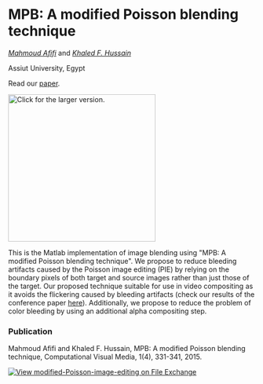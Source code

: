 # MPB: A modified Poisson blending technique
*[Mahmoud Afifi](https://sites.google.com/view/mafifi)* and *[Khaled F. Hussain](https://scholar.google.ca/citations?user=8DgiMfcAAAAJ&hl=en)*

Assiut University, Egypt


Read our [paper](https://link.springer.com/article/10.1007/s41095-015-0027-z).

<img src="https://drive.google.com/uc?export=view&id=12X5gNmzPbyKKne0mg0ruij2JEHSL5Vmm" style="width: 300px; max-width: 70%; height: auto" title="Click for the larger version." />



This is the Matlab implementation of image blending using "MPB: A modified Poisson blending technique". We propose to reduce bleeding artifacts caused by the Poisson image editing (PIE) by relying on the boundary pixels of both target and source images rather than just those of the target. Our proposed technique suitable for use in video compositing as it avoids the flickering caused by bleeding artifacts (check our results of the conference paper [here](https://www.youtube.com/watch?v=sVP5kSt8LuM)). Additionally, we propose to reduce the problem of color bleeding by using an additional alpha compositing step.

### Publication
Mahmoud Afifi and Khaled F. Hussain, MPB: A modified Poisson blending technique, Computational Visual Media, 1(4), 331-341, 2015.

[![View modified-Poisson-image-editing on File Exchange](https://www.mathworks.com/matlabcentral/images/matlab-file-exchange.svg)](https://www.mathworks.com/matlabcentral/fileexchange/55442-modified-poisson-image-editing)
